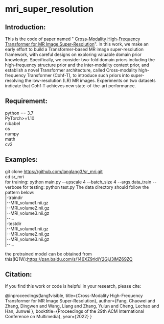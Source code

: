 # mri_super_resolution
## Introduction:
This is the code of paper named " [Cross-Modality High-Frequency Transformer for
MR Image Super-Resolution](https://arxiv.org/abs/2203.15314)". In this work, we make an early effort to build a Transformer-based MR image super-resolution framework, with careful designs on exploring valuable domain prior knowledge. Specifically, we consider two-fold domain priors including the high-frequency structure prior and the inter-modality context prior, and establish a novel Transformer architecture, called Cross-modality high-frequency Transformer (Cohf-T), to introduce such priors into super-resolving the low-resolution (LR) MR images. Experiments on two datasets indicate that Cohf-T achieves new state-of-the-art performance.
## Requirement:
python == 3.7  
PyTorch>=1.10       
nibabel     
os  
numpy  
math  
cv2

## Examples:
git clone https://github.com/langlang3/sr_mri.git   
cd sr_mri  
for training:
python main.py --upscale 4 --batch_size 4 --args.data_train <path of the train data>   --verbose
for testing:
python test.py
The data directory should follow the pattern below:   
|-traindir   
  |--MRI_volume1.nii.gz   
  |--MRI_volume2.nii.gz   
  |--MRI_volume3.nii.gz   
  |--...   
|-testdir   
  |--MRI_volume1.nii.gz   
  |--MRI_volume2.nii.gz   
  |--MRI_volume3.nii.gz   
  |--...   

the pretrained model can be obtained from this(IQ1W):https://pan.baidu.com/s/146XZ9rldjY2GjJ3lMZ69ZQ 

## Citation:
If you find this work or code is helpful in your research, please cite:   

@inproceedings{lang1visible,
  title={Cross-Modality High-Frequency Transformer for MR Image Super-Resolution},
  author={Fang, Chaowei and Zhang, Dingwen and Wang, Liang and Zhang, Yulun and Cheng, Lechao and Han, Junwei },
  booktitle={Proceedings of the 29th ACM International Conference on Multimedia},
  year={2022}
}
